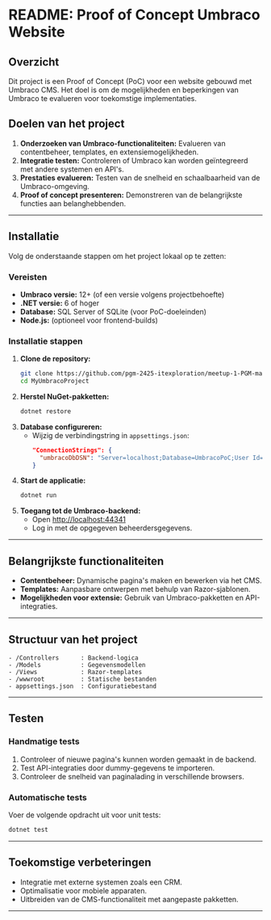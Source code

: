 # README: Proof of Concept Umbraco Website

## Overzicht
Dit project is een Proof of Concept (PoC) voor een website gebouwd met Umbraco CMS. Het doel is om de mogelijkheden en beperkingen van Umbraco te evalueren voor toekomstige implementaties.

## Doelen van het project
1. **Onderzoeken van Umbraco-functionaliteiten:** Evalueren van contentbeheer, templates, en extensiemogelijkheden.
2. **Integratie testen:** Controleren of Umbraco kan worden geïntegreerd met andere systemen en API's.
3. **Prestaties evalueren:** Testen van de snelheid en schaalbaarheid van de Umbraco-omgeving.
4. **Proof of concept presenteren:** Demonstreren van de belangrijkste functies aan belanghebbenden.

---

## Installatie
Volg de onderstaande stappen om het project lokaal op te zetten:

### Vereisten
- **Umbraco versie:** 12+ (of een versie volgens projectbehoefte)
- **.NET versie:** 6 of hoger
- **Database:** SQL Server of SQLite (voor PoC-doeleinden)
- **Node.js:** (optioneel voor frontend-builds)

### Installatie stappen
1. **Clone de repository:**
   ```bash
   git clone https://github.com/pgm-2425-itexploration/meetup-1-PGM-mattcecc.git
   cd MyUmbracoProject
   ```
2. **Herstel NuGet-pakketten:**
   ```bash
   dotnet restore
   ```
3. **Database configureren:**
   - Wijzig de verbindingstring in `appsettings.json`:
     ```json
     "ConnectionStrings": {
       "umbracoDbDSN": "Server=localhost;Database=UmbracoPoC;User Id=sa;Password=YourPassword;"
     }
     ```
4. **Start de applicatie:**
   ```bash
   dotnet run
   ```
5. **Toegang tot de Umbraco-backend:**
   - Open [http://localhost:44341](http://localhost:44341)
   - Log in met de opgegeven beheerdersgegevens.
---

## Belangrijkste functionaliteiten
- **Contentbeheer:** Dynamische pagina's maken en bewerken via het CMS.
- **Templates:** Aanpasbare ontwerpen met behulp van Razor-sjablonen.
- **Mogelijkheden voor extensie:** Gebruik van Umbraco-pakketten en API-integraties.

---

## Structuur van het project
```
- /Controllers      : Backend-logica
- /Models           : Gegevensmodellen
- /Views            : Razor-templates
- /wwwroot          : Statische bestanden
- appsettings.json  : Configuratiebestand
```

---

## Testen
### Handmatige tests
1. Controleer of nieuwe pagina's kunnen worden gemaakt in de backend.
2. Test API-integraties door dummy-gegevens te importeren.
3. Controleer de snelheid van paginalading in verschillende browsers.

### Automatische tests
Voer de volgende opdracht uit voor unit tests:
```bash
dotnet test
```
---

## Toekomstige verbeteringen
- Integratie met externe systemen zoals een CRM.
- Optimalisatie voor mobiele apparaten.
- Uitbreiden van de CMS-functionaliteit met aangepaste pakketten.

---
